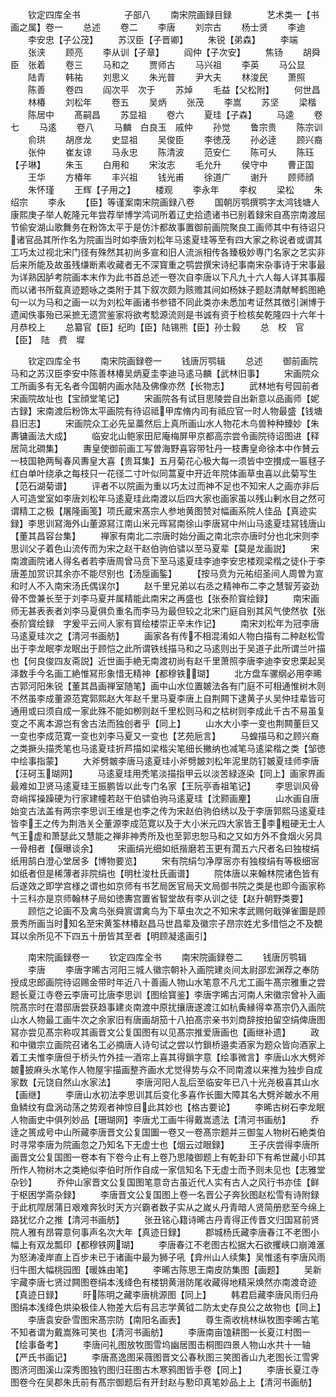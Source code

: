 <!-- { "loadSidebar": true } -->
　　钦定四库全书　　　　　子部八
　　南宋院画録目録　　　　艺术类一【书画之属】卷一
　　总述
　　卷二
　　李唐
　　刘宗古
　　杨士贤
　　李迪
　　李安忠【子公茂】
　　苏汉臣【子晋卿】
　　朱锐【弟森】
　　李端
　　张浃
　　顾亮
　　李从训【子章】
　　阎仲【子次安】
　　焦钖
　　胡舜臣　张着
　　卷三
　　马和之
　　贾师古
　　马兴祖
　　李英
　　马公显
　　陆青
　　韩祐
　　刘思义
　　朱光普
　　尹大夫
　　林浚民
　　萧照
　　陈善
　　卷四
　　阎次平　次于
　　苏焯
　　毛益【父松附】
　　何世昌
　　林椿
　　刘松年
　　卷五
　　吴炳
　　张茂
　　李嵩
　　苏坚
　　梁楷
　　陈居中
　　髙嗣昌
　　苏显祖
　　卷六
　　夏珪【子森】
　　马逵
　　卷七
　　马逺
　　卷八
　　马麟　白良玉　戚仲
　　孙觉
　　鲁宗贵
　　陈宗训
　　俞珙
　　胡彦龙
　　史显祖
　　吴俊臣
　　李徳茂
　　孙必逹
　　顾兴裔
　　张仲
　　崔友谅
　　马永忠
　　陈清波
　　范安仁
　　陈可乆
　　陈珏【子琳】
　　朱玉
　　白用和
　　宋汝志
　　毛允升
　　侯守中
　　曹正国
　　王华
　　方椿年
　　丰兴祖
　　钱光甫
　　徐道广
　　谢升
　　顾师顔
　　朱怀瑾
　　王辉【子用之】
　　楼观
　　李永年
　　李权
　　梁松
　　朱绍宗
　　李永
　　【臣】等谨案南宋院画録八卷
　　国朝厉鹗撰鹗字太鸿钱塘人康熙庚子举人乾隆元年尝荐举博学鸿词所着辽史拾遗诸书已别着録宋自髙宗南渡屈节偷安湖山歌舞务在粉饰太平于是仿汴都故事置御前画院聚良工画师其中有待诏只诸官品其所作名为院画当时如李唐刘松年马逺夏珪等至有四大家之称说者或谓其工巧太过视北宋门径有殊然其初尚多宣和旧人流派相传各臻极妙専门名家之艺实非后来所能及故虽残缣断素收藏者无不深寳重之鹗尝撰宋诗纪事南宋杂事诗于宋事最为详熟因胪考院画本末作为此书首总述一卷次自李唐以下凡九十六人每人详其事履而以诸书所载真迹题咏之类附于其下叙次颇为赅赡其间如杨妹子题赵清献琴鹤图絶句一以为马和之画一以为刘松年画诸书参错不同此类亦未悉加考证然其徴引渊博于遗闻佚事殆已采摭无遗赏鉴家将欲考騐源流则是书诚有资于检核矣乾隆四十六年十月恭校上
　　总纂官【臣】纪昀【臣】陆锡熊【臣】孙士毅
　　总　校　官　【臣】　陆　费　墀

　　钦定四库全书
　　南宋院画録卷一
　　钱唐厉鹗辑
　　总述
　　御前画院马和之苏汉臣李安中陈善林椿吴炳夏圭李迪马逺马麟【武林旧事】
　　宋画院众工所画多有无名者今国朝内画水陆及佛像亦然【长物志】
　　武林地有号园前者宋画院故址也【宝顔堂笔记】
　　宋画院各有试目思陵尝自出新意以品画师【妮古録】宋南渡后粉饰太平画院有待诏祗甲库脩内司有祗应官一时人物最盛【钱塘县旧志】
　　宋画院众工必先呈藁然后上真所画山水人物花木鸟兽种种臻妙【朱夀镛画法大成】
　　临安北山鲍家田尼庵梅屏甲京都高宗尝令画院待诏图进【释居简北磵集】
　　夀皇使御前画工写曽海野喜容带牡丹一枝夀皇命徐本中作賛云一枝国艳两髩春风夀皇大喜【贵耳集】五月菊花心极大每一须皆中空攅成一匾毬子红白单叶绕承之每枝只一花径二寸叶似同蒿夏中开近年院体画草虫喜以此菊写生【范石湖菊谱】
　　评者不以院画为重以巧太过而神不足也不知宋人之画亦非后人可造堂室如李唐刘松年马逺夏珪此南渡以后四大家也画家虽以残山剰水目之然可谓精工之极【屠隆画笺】项氏蔵宋髙宗人参地黄图赞对幅画系院人佳品【真迹实録】李思训冩海外山董源冩江南山米元晖冩南徐山李唐冩中州山马逺夏珪冩钱唐山【董其昌容台集】
　　禅家有南北二宗唐时始分画之南北宗亦唐时分也北宋则李思训父子着色山流传而为宋之赵干赵伯驹伯骕以至马夏辈【莫是龙画説】
　　宋南渡画院诸人得名者若李唐周曾马贲下至马逺夏珪李迪李安忠楼观梁楷之徒仆于李唐差加赏识其余亦不能尽别也【汤垕画鍳】
　　【按马贲为元祐绍圣间人周曽为宣和时人不入南宋汤氏偶误尔】
　　赵千里兄弟以右丞之精神布二李之慧智芳姿劲骨不啻兼长至于刘李马夏并属精能此南宋之再盛也【张泰阶寳绘録】
　　南宋画师无甚表表者刘李马夏俱负重名而李马为最但较之北宋门庭自别其风气使然欤【张泰阶寳绘録　字爰平云间人家有寳绘楼崇正辛末作记】
　　南宋刘松年为冠李唐马逺夏珪次之【清河书画舫】
　　画家各有传不相混淆如人物白描有二种赵松雪出于李龙眠李龙眠出于顾恺之此所谓铁线描马和之马逺则出于吴道子此所谓兰叶描也【何良俊四友斋説】近世画手絶无南渡初尚有赵千里萧照李唐李迪李安忠栗起吴泽数手今名画工絶惟冩形象惜无精神【都穆铁瑚】
　　北方盘车骡纲必用李晞古郭河阳朱锐【董其昌画禅室随笔】画中山水位置皴法各有门庭不可相通惟树木则不然虽李成董源范寛郭熙赵大年赵千里马夏李唐上自荆闗下逮黄子乆吴仲珪辈皆可通用或曰须自成一家此殊不能如栁则赵千里松则马和之枯树则李成此千古不易虽复变之不离本源岂有舍古法而独创者乎【同上】
　　山水大小李一变也荆闗董巨又一变也李成范寛一变也刘李马夏又一变也【艺苑巵言】
　　马蝗描马和之顾兴裔之类撅头描秃笔也马逺夏珪折芦描如梁楷尖笔细长撇纳也减笔马逺梁楷之类【邹徳中绘事指蒙】
　　大斧劈皴李唐马逺夏珪小斧劈皴刘松年泥里防钉皴夏珪师李唐【汪砢玉瑚网】
　　马逺夏珪用秃笔淡描指甲云以淡苦緑逐染【同上】画家界画最难如卫贤马逺夏珪王振鹏皆以此专门名家【王阮亭香祖笔记】
　　李思训风骨竒峭挥操躁硬为行家建幢若赵干伯骕伯驹马逺夏珪【沈颢画麈】
　　山水画自唐始变古法盖有两宗李思训王维是也李之传为宋赵伯驹伯绣以及于李唐郭熙马逺夏珪皆李王之传为荆浩关仝董源李成范寛以及于大小米元四大家皆王李粗硬无士人气王虚和萧瑟此又慧能之禅非神秀所及也至郭忠恕马和之又如方外不食烟火另具一骨相者【偃曝谈余】
　　宋画绢光细如纸揩磨若玉更有濶五六尺者名曰独梭绢纸用鹄白澄心堂居多【博物要览】
　　宋有院绢匀净厚宻亦有独梭绢有等极细宻如纸者但是稀薄者非院绢也【明杜浚杜氏画谱】
　　院体唐以来翰林院诸色皆有后遂效之即学宫様之谓也如京师有书艺局医官局天文局御书院之类是也即今画家称十三科亦是京师翰林子局如徳夀宫置省智堂故有李从训之徒【赵升朝野类要】
　　顾恺之论画不及禽鸟张舜賔谓禽鸟为下草虫次之不知宋孝武赐何戢弹雀圗是顾景秀所画当时知名至宋黄筌林椿赵昌马世昌辈及徽宗子昂宗姓尤多惜恺之不及覩耳以余所见不下四五十册皆其至者【明顾凝逺画引】

　　南宋院画録卷一
　　钦定四库全书
　　南宋院画録卷二
　　钱唐厉鹗辑
　　李唐
　　李唐字晞古河阳三城人徽宗朝补入画院建炎间太尉邵宏渊荐之奉防授成忠郎画院待诏赐金带时年近八十善画人物山水笔意不凡尤工画牛髙宗雅重之尝题长夏江寺卷云李唐可比唐李思训【图绘寳鉴】李唐字晞古河南人宋徽宗曾补入画院髙宗时在潜邸唐尝获趋事建炎南渡中原扰攘唐遂渡江如杭夤縁得幸髙宗仍入画院山水人物最工画牛次之余家旧有唐画胡笳十八拍髙宗亲书刘商辞按拍留空绢俾唐图冩亦尝见髙宗称叹其画晋文公复国图有以见髙宗推爱唐画也【画继补遗】
　　政和中徽宗立画院召诸名工必摘唐人诗句试之尝以竹鎻桥邉卖酒家为题众皆向酒家上着工夫惟李唐但于桥头竹外挂一酒帘上喜其得鎻字意【绘事微言】李唐山水大劈斧皴披麻头水笔作人物屋宇描画整齐画水尤觉得势与众不同南渡以来推为独步自成家数【元饶自然山水家法】
　　李唐河阳人乱后至临安年已八十光尧极喜其山水【画继】
　　李唐山水初法李思训其后变化多喜作长圗大障其名大劈斧皴水不用鱼鳞纹有盘涡动荡之势观者神惊目此其妙也【格古要论】
　　李晞古树石李龙眠人物画史中俱列妙品【珊瑚网】李唐尤工画牛得戴嵩遗法【清河书画舫】
　　乔逹之篑成号中山所藏李唐晋文公复国圗一卷又一卷髙宗题并三御玺人物树石絶类伯时寻常李唐为院画忽之乃知名下无虚士也【烟云过眼録】
　　王子庆尝得李唐所画晋文公复国图一卷本有下卷今止有上卷乃思陵御题上有乾卦印下有希世藏小印其所作人物树木之类絶似李伯时所作自成一家信知名下无虚士而予则未见也【志雅堂杂钞】
　　乔仲山家晋文公复国图笔意竒古虽近代人实有古人之风行书亦佳【鲜于枢困学斋杂録】
　　李唐晋文公复国图上卷一名晋公子奔狄图赵松雪有诗附録于此杌陧居蒲日艰难奔狄时天方兴霸者数子实从之嵗乆丹青暗人贤简册悲至今绵上路犹忆介之推【清河书画舫】
　　张丑铭心籍诗晞古丹青得正传晋文归国冩前贤院人雅有昂霄意何事声名次大年【真迹日録】
　　郡城杨氏藏李唐春江不老图小幅上有双龙瓢印【都穆铁网瑚】
　　李唐春江不老图古松据大石欲攫峡口崩滩滙为怒涛凌岸直上百步未已于诸画中最为狮子吼【弇州山人续集】吴惟逺有李唐风雨归牛图大幅桃园图【暖姝由笔】
　　李晞古陈思王南皮防集图【画题】
　　吴新宇藏李唐七贤过闗图卷绢本浅绛色有楼钥黄溍防尾收藏得地精采焕然亦南渡竒迹【真迹日録】
　　旴陈明之藏李唐桃源图【同上】
　　韩君启藏李唐风雨归舟图绢本浅绛色烘染极佳人物差大后有吕志学黄钺二防太史存良公之故物也【同上】
　　李唐袁安卧雪图宋髙宗防【南阳名画表】
　　尊生斋收桃林纵牧图李晞古笔不知者谓为戴嵩殊可笑也【清河书画舫】
　　李唐南亩馌耕图一长夏江村图一【绘事备考】
　　李唐问礼图放牧图雪坞幽居图击桐图四景人物山水共十一轴【严氏书画记】
　　李唐髙逸图采薇图晋文公春秋图三笑图香山九老图长江雪霁图济河图溪山深秀图独钓图归荘图古木寒鸦图皆手卷【同上】
　　李唐长夏江寺图卷今在吴郡朱氏前有髙宗御题后有开封赵与懃印真笔妙品上上【清河书画舫】
